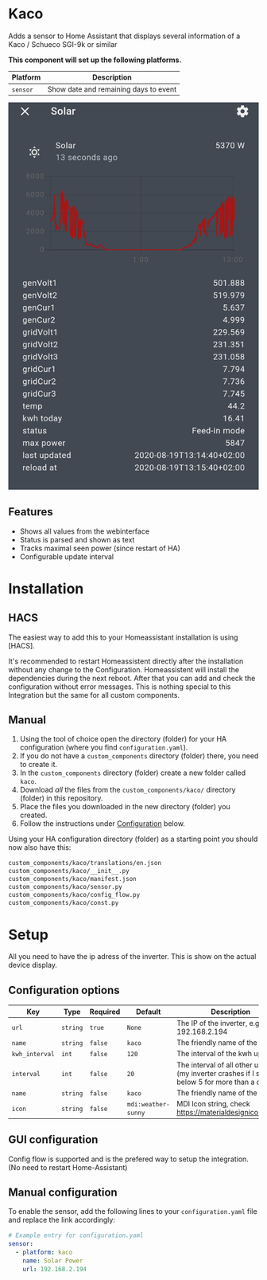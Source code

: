 # Kaco

Adds a sensor to Home Assistant that displays several information of a Kaco / Schueco SGI-9k or similar

**This component will set up the following platforms.**

Platform | Description
-- | --
`sensor` | Show date and remaining days to event

![Example](kaco.png)


## Features

- Shows all values from the webinterface
- Status is parsed and shown as text
- Tracks maximal seen power (since restart of HA)
- Configurable update interval

# Installation

## HACS

The easiest way to add this to your Homeassistant installation is using [HACS]. 

It's recommended to restart Homeassistent directly after the installation without any change to the Configuration. 
Homeassistent will install the dependencies during the next reboot. After that you can add and check the configuration without error messages. 
This is nothing special to this Integration but the same for all custom components.


## Manual

1. Using the tool of choice open the directory (folder) for your HA configuration (where you find `configuration.yaml`).
2. If you do not have a `custom_components` directory (folder) there, you need to create it.
3. In the `custom_components` directory (folder) create a new folder called `kaco`.
4. Download _all_ the files from the `custom_components/kaco/` directory (folder) in this repository.
5. Place the files you downloaded in the new directory (folder) you created.
6. Follow the instructions under [Configuration](#Configuration) below.

Using your HA configuration directory (folder) as a starting point you should now also have this:

```text
custom_components/kaco/translations/en.json
custom_components/kaco/__init__.py
custom_components/kaco/manifest.json
custom_components/kaco/sensor.py
custom_components/kaco/config_flow.py
custom_components/kaco/const.py

```

# Setup

All you need to have the ip adress of the inverter. This is show on the actual device display.

## Configuration options

Key | Type | Required | Default | Description
-- | -- | -- | -- | --
`url` | `string` | `true` | `None` | The IP of the inverter, e.g. 192.168.2.194
`name` | `string` | `false` | `kaco` |  The friendly name of the sensor
`kwh_interval` | `int` | `false` | `120` |  The interval of the kwh update 
`interval` | `int` | `false` | `20` |  The interval of all other updates (my inverter crashes if I set it below 5 for more than a day)
`name` | `string` | `false` | `kaco` |  The friendly name of the sensor
`icon` | `string` | `false` | `mdi:weather-sunny` | MDI Icon string, check https://materialdesignicons.com/

## GUI configuration 

Config flow is supported and is the prefered way to setup the integration. (No need to restart Home-Assistant)

## Manual configuration 

To enable the sensor, add the following lines to your `configuration.yaml` file and replace the link accordingly:

```yaml
# Example entry for configuration.yaml
sensor:
  - platform: kaco
    name: Solar Power
    url: 192.168.2.194
 ```
